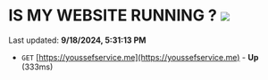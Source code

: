 # IS MY WEBSITE RUNNING ? [![](https://img.shields.io/static/v1?label=Sponsor&message=%E2%9D%A4&logo=GitHub&color=%23fe8e86)](https://github.com/sponsors/Youssef-Lehmam)

Last updated: **9/18/2024, 5:31:13 PM**

- `GET` [https://youssefservice.me](https://youssefservice.me) - **Up** (333ms)
